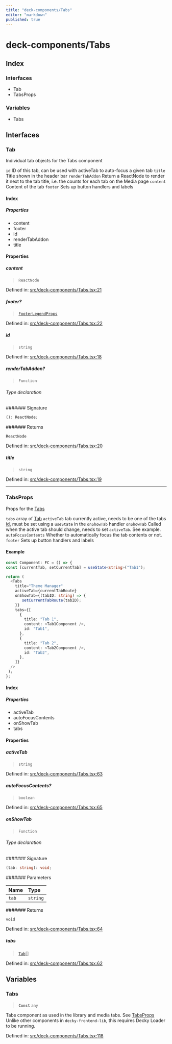 ```yaml
---
title: "deck-components/Tabs"
editor: "markdown"
published: true
---
```


# deck-components/Tabs

## Index

### Interfaces

- Tab
- TabsProps

### Variables

- Tabs

## Interfaces

### Tab

Individual tab objects for the Tabs component

`id` ID of this tab, can be used with activeTab to auto-focus a given tab
`title` Title shown in the header bar
`renderTabAddon` Return a ReactNode to render it next to the tab title, i.e. the counts for each tab on the Media page
`content` Content of the tab
`footer` Sets up button handlers and labels

#### Index

##### Properties

- content
- footer
- id
- renderTabAddon
- title

#### Properties

##### content

> `ReactNode`

Defined in:  [src/deck-components/Tabs.tsx:21](https://github.com/SteamDeckHomebrew/decky-frontend-lib/blob/-/src/deck-components/Tabs.tsx#L21)

##### footer?

> [`FooterLegendProps`](FooterLegend#footerlegendprops)

Defined in:  [src/deck-components/Tabs.tsx:22](https://github.com/SteamDeckHomebrew/decky-frontend-lib/blob/-/src/deck-components/Tabs.tsx#L22)

##### id

> `string`

Defined in:  [src/deck-components/Tabs.tsx:18](https://github.com/SteamDeckHomebrew/decky-frontend-lib/blob/-/src/deck-components/Tabs.tsx#L18)

##### renderTabAddon?

> `Function`

###### Type declaration

####### Signature

```ts
(): ReactNode;
```

####### Returns

`ReactNode`

Defined in:  [src/deck-components/Tabs.tsx:20](https://github.com/SteamDeckHomebrew/decky-frontend-lib/blob/-/src/deck-components/Tabs.tsx#L20)

##### title

> `string`

Defined in:  [src/deck-components/Tabs.tsx:19](https://github.com/SteamDeckHomebrew/decky-frontend-lib/blob/-/src/deck-components/Tabs.tsx#L19)

---

### TabsProps

Props for the [Tabs](Tabs#tabs)

`tabs` array of [Tab](Tabs#tab)
`activeTab` tab currently active, needs to be one of the tabs [id](Tabs#id), must be set using a `useState` in the `onShowTab` handler
`onShowTab` Called when the active tab should change, needs to set `activeTab`. See example.
`autoFocusContents` Whether to automatically focus the tab contents or not.
`footer` Sets up button handlers and labels

#### Example

```ts
const Component: FC = () => {
const [currentTab, setCurrentTab] = useState<string>("Tab1");

return (
  <Tabs
    title="Theme Manager"
    activeTab={currentTabRoute}
    onShowTab={(tabID: string) => {
       setCurrentTabRoute(tabID);
    }}
    tabs={[
      {
        title: "Tab 1",
        content: <Tab1Component />,
        id: "Tab1",
      },
      {
        title: "Tab 2",
        content: <Tab2Component />,
        id: "Tab2",
      },
    ]}
  />
 );
};
```

#### Index

##### Properties

- activeTab
- autoFocusContents
- onShowTab
- tabs

#### Properties

##### activeTab

> `string`

Defined in:  [src/deck-components/Tabs.tsx:63](https://github.com/SteamDeckHomebrew/decky-frontend-lib/blob/-/src/deck-components/Tabs.tsx#L63)

##### autoFocusContents?

> `boolean`

Defined in:  [src/deck-components/Tabs.tsx:65](https://github.com/SteamDeckHomebrew/decky-frontend-lib/blob/-/src/deck-components/Tabs.tsx#L65)

##### onShowTab

> `Function`

###### Type declaration

####### Signature

```ts
(tab: string): void;
```

####### Parameters

| Name | Type |
| :------ | :------ |
| `tab` | `string` |

####### Returns

`void`

Defined in:  [src/deck-components/Tabs.tsx:64](https://github.com/SteamDeckHomebrew/decky-frontend-lib/blob/-/src/deck-components/Tabs.tsx#L64)

##### tabs

> [`Tab`](Tabs#tab)[]

Defined in:  [src/deck-components/Tabs.tsx:62](https://github.com/SteamDeckHomebrew/decky-frontend-lib/blob/-/src/deck-components/Tabs.tsx#L62)

## Variables

### Tabs

> **`Const`** `any`

Tabs component as used in the library and media tabs. See [TabsProps](Tabs#tabsprops)
Unlike other components in `decky-frontend-lib`, this requires Decky Loader to be running.

Defined in:  [src/deck-components/Tabs.tsx:118](https://github.com/SteamDeckHomebrew/decky-frontend-lib/blob/-/src/deck-components/Tabs.tsx#L118)
